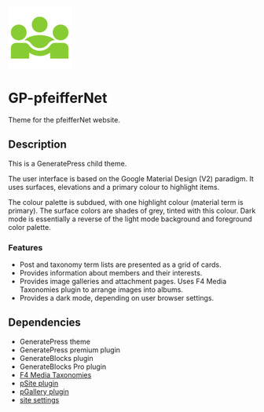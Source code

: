 ![project logo](./assets/icon-128x128.png)

# GP-pfeifferNet
Theme for the pfeifferNet website.

## Description
This is a GeneratePress child theme.

The user interface is based on the Google Material Design (V2) paradigm.
It uses surfaces, elevations and a primary colour to highlight items.

The colour palette is subdued, with one highlight colour (material term is primary).
The surface colors are shades of grey, tinted with this colour.
Dark mode is essentially a reverse of the light mode background and foreground color palette.

### Features
* Post and taxonomy term lists are presented as a grid of cards.
* Provides information about members and their interests.
* Provides image galleries and attachment pages. Uses F4 Media Taxonomies plugin to arrange images into albums.
* Provides a dark mode, depending on user browser settings.

## Dependencies
* GeneratePress theme
* GeneratePress premium plugin
* GenerateBlocks plugin
* GenerateBlocks Pro plugin
* [F4 Media Taxonomies](https://github.com/faktorvier/f4-media-taxonomies)
* [pSite plugin](https://github.com/krpfeiffer/pSite)
* [pGallery plugin](https://github.com/krpfeiffer/pGallery)
* [site settings](https://github.com/krpfeiffer/settingsWebsite)
